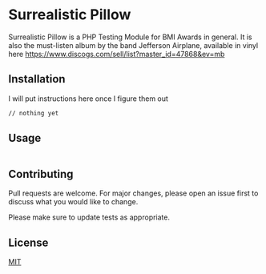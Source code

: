 # Surrealistic Pillow

Surrealistic Pillow is a PHP Testing Module for BMI Awards in general. It is also the must-listen album by the band Jefferson Airplane, available in vinyl here 
https://www.discogs.com/sell/list?master_id=47868&ev=mb

## Installation
I will put instructions here once I figure them out

```bash
// nothing yet
```

## Usage

```// nothing still
```

## Contributing
Pull requests are welcome. For major changes, please open an issue first to discuss what you would like to change.

Please make sure to update tests as appropriate.

## License
[MIT](https://choosealicense.com/licenses/mit/)